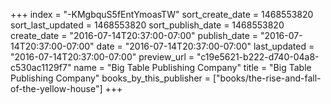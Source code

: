 +++
index = "-KMgbquS5fEntYmoasTW"
sort_create_date = 1468553820
sort_last_updated = 1468553820
sort_publish_date = 1468553820
create_date = "2016-07-14T20:37:00-07:00"
publish_date = "2016-07-14T20:37:00-07:00"
date = "2016-07-14T20:37:00-07:00"
last_updated = "2016-07-14T20:37:00-07:00"
preview_url = "c19e5621-b222-d740-04a8-c530ac1129f7"
name = "Big Table Publishing Company"
title = "Big Table Publishing Company"
books_by_this_publisher = ["books/the-rise-and-fall-of-the-yellow-house"]
+++
